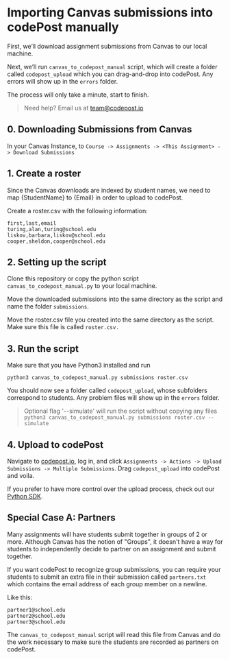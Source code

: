 # Importing Canvas submissions into codePost manually

First, we’ll download assignment submissions from Canvas to our local machine.

Next, we’ll run `canvas_to_codepost_manual` script, which will create a folder called `codepost_upload` which you can drag-and-drop into codePost. Any errors will show up in the `errors` folder.

The process will only take a minute, start to finish.

> Need help? Email us at team@codepost.io

## 0. Downloading Submissions from Canvas

In your Canvas Instance, to `Course -> Assignments -> <This Assignment> -> Download Submissions`

## 1. Create a roster

Since the Canvas downloads are indexed by student names, we need to map {StudentName} to {Email} in order to upload to codePost.

Create a roster.csv with the following information:

```
first,last,email
turing,alan,turing@school.edu
liskov,barbara,liskov@school.edu
cooper,sheldon,cooper@school.edu
```

## 2. Setting up the script

Clone this repository or copy the python script `canvas_to_codepost_manual.py` to your local machine.

Move the downloaded submissions into the same directory as the script and name the folder `submissions`.

Move the roster.csv file you created into the same directory as the script. Make sure this file is called `roster.csv.`

## 3. Run the script

Make sure that you have Python3 installed and run

`python3 canvas_to_codepost_manual.py submissions roster.csv`

You should now see a folder called `codepost_upload`, whose subfolders correspond to students. Any problem files will show up in the `errors` folder.

> Optional flag '--simulate' will run the script without copying any files
> `python3 canvas_to_codepost_manual.py submissions roster.csv --simulate`

## 4. Upload to codePost

Navigate to [codepost.io](https://codepost.io), log in, and click `Assignments -> Actions -> Upload Submissions -> Multiple Submissions`. Drag `codepost_upload` into codePost and voila.

If you prefer to have more control over the upload process, check out our [Python SDK](https://github.com/codepost-io/codepost-python).

## Special Case A: Partners

Many assignments will have students submit together in groups of 2 or more. Although Canvas has the notion of "Groups", it doesn't have a way for students to independently decide to partner on an assignment and submit together.

If you want codePost to recognize group submissions, you can require your students to submit an extra file in their submission called `partners.txt` which contains the email address of each group member on a newline.

Like this:

```
partner1@school.edu
partner2@school.edu
partner3@school.edu
```

The `canvas_to_codepost_manual` script will read this file from Canvas and do the work necessary to make sure the students are recorded as partners on codePost.
